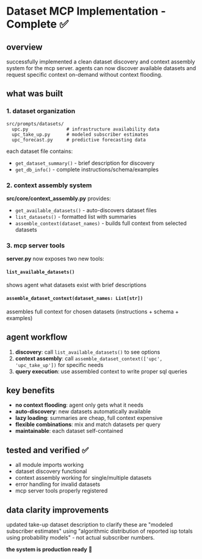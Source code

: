 # Dataset MCP Implementation - Complete ✅

## overview

successfully implemented a clean dataset discovery and context assembly system for the mcp server. agents can now discover available datasets and request specific context on-demand without context flooding.

## what was built

### 1. dataset organization

```
src/prompts/datasets/
  upc.py              # infrastructure availability data
  upc_take_up.py      # modeled subscriber estimates
  upc_forecast.py     # predictive forecasting data
```

each dataset file contains:

- `get_dataset_summary()` - brief description for discovery
- `get_db_info()` - complete instructions/schema/examples

### 2. context assembly system

**src/core/context_assembly.py** provides:

- `get_available_datasets()` - auto-discovers dataset files
- `list_datasets()` - formatted list with summaries
- `assemble_context(dataset_names)` - builds full context from selected datasets

### 3. mcp server tools

**server.py** now exposes two new tools:

#### `list_available_datasets()`

shows agent what datasets exist with brief descriptions

#### `assemble_dataset_context(dataset_names: List[str])`

assembles full context for chosen datasets (instructions + schema + examples)

## agent workflow

1. **discovery**: call `list_available_datasets()` to see options
2. **context assembly**: call `assemble_dataset_context(['upc', 'upc_take_up'])` for specific needs
3. **query execution**: use assembled context to write proper sql queries

## key benefits

- **no context flooding**: agent only gets what it needs
- **auto-discovery**: new datasets automatically available
- **lazy loading**: summaries are cheap, full context expensive
- **flexible combinations**: mix and match datasets per query
- **maintainable**: each dataset self-contained

## tested and verified ✅

- all module imports working
- dataset discovery functional
- context assembly working for single/multiple datasets
- error handling for invalid datasets
- mcp server tools properly registered

## data clarity improvements

updated take-up dataset description to clarify these are "modeled subscriber estimates" using "algorithmic distribution of reported isp totals using probability models" - not actual subscriber numbers.

**the system is production ready** 🚀
